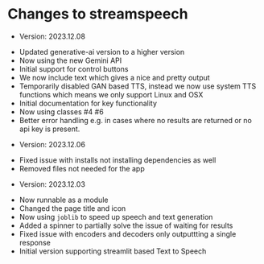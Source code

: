 # Changes to streamspeech
* Version: 2023.12.08
- Updated generative-ai version to a higher version 
- Now using the new Gemini API
- Initial support for control buttons
- We now include text which gives a nice and pretty output
- Temporarily disabled GAN based TTS, instead we now use system TTS functions which means we only support Linux and OSX 
- Initial documentation for key functionality 
- Now using classes #4 #6 
- Better error handling e.g. in cases where no results are returned or no api key is present.  
* Version: 2023.12.06
- Fixed issue with installs not installing dependencies as well
- Removed files not needed for the app 
* Version: 2023.12.03
- Now runnable as a module 
- Changed the page title and icon 
- Now using `joblib` to speed up speech and text generation 
- Added a spinner to partially solve the issue of waiting for results 
- Fixed issue with encoders and decoders only outputtting a single response 
- Initial version supporting streamlit based Text to Speech 